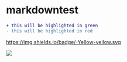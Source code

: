 # markdowntest

```diff
+ this will be highlighted in green
- this will be highlighted in red
```


https://img.shields.io/badge/-Yellow-yellow.svg

<a><img src="https://img.shields.io/badge/-Yellow-yellow.svg"/></a>
